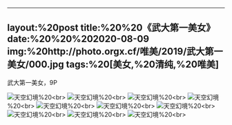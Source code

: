 ﻿---
layout:%20post
title:%20%20《武大第一美女》
date:%20%20%202020-08-09
img:%20http://photo.orgx.cf/唯美/2019/武大第一美女/000.jpg
tags:%20[美女,%20清纯,%20唯美]
---

武大第一美女，9P



![天空幻境](http://photo.orgx.cf/唯美/2019/武大第一美女/001.jpg%20''天空幻境'')%20<br>
![天空幻境](http://photo.orgx.cf/唯美/2019/武大第一美女/002.jpg%20''天空幻境'')%20<br>
![天空幻境](http://photo.orgx.cf/唯美/2019/武大第一美女/003.jpg%20''天空幻境'')%20<br>
![天空幻境](http://photo.orgx.cf/唯美/2019/武大第一美女/004.jpg%20''天空幻境'')%20<br>
![天空幻境](http://photo.orgx.cf/唯美/2019/武大第一美女/005.jpg%20''天空幻境'')%20<br>
![天空幻境](http://photo.orgx.cf/唯美/2019/武大第一美女/006.jpg%20''天空幻境'')%20<br>
![天空幻境](http://photo.orgx.cf/唯美/2019/武大第一美女/007.jpg%20''天空幻境'')%20<br>
![天空幻境](http://photo.orgx.cf/唯美/2019/武大第一美女/008.jpg%20''天空幻境'')%20<br>
![天空幻境](http://photo.orgx.cf/唯美/2019/武大第一美女/009.jpg%20''天空幻境'')%20<br>
![天空幻境](http://photo.orgx.cf/唯美/2019/武大第一美女/010.jpg%20''天空幻境'')%20<br>